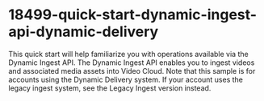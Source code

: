 # 18499-quick-start-dynamic-ingest-api-dynamic-delivery
This quick start will help familiarize you with operations available via the Dynamic Ingest API. The Dynamic Ingest API enables you to ingest videos and associated media assets into Video Cloud.  Note that this sample is for accounts using the Dynamic Delivery system. If your account uses the legacy ingest system, see the Legacy Ingest version instead.
